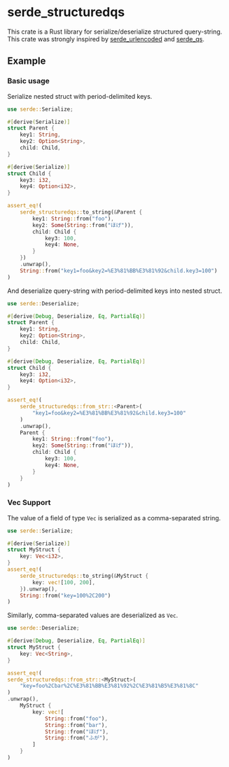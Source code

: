 # serde_structuredqs

This crate is a Rust library for serialize/deserialize structured query-string. This crate was strongly inspired by [serde_urlencoded]() and [serde_qs]().

## Example

### Basic usage

Serialize nested struct with period-delimited keys.

```rust
use serde::Serialize;

#[derive(Serialize)]
struct Parent {
    key1: String,
    key2: Option<String>,
    child: Child,
}

#[derive(Serialize)]
struct Child {
    key3: i32,
    key4: Option<i32>,
}

assert_eq!(
    serde_structuredqs::to_string(&Parent {
        key1: String::from("foo"),
        key2: Some(String::from("ほげ")),
        child: Child {
            key3: 100,
            key4: None,
        }
    })
    .unwrap(),
    String::from("key1=foo&key2=%E3%81%BB%E3%81%92&child.key3=100")
)
```

And deserialize query-string with period-delimited keys into nested struct.
```rust
use serde::Deserialize;

#[derive(Debug, Deserialize, Eq, PartialEq)]
struct Parent {
    key1: String,
    key2: Option<String>,
    child: Child,
}

#[derive(Debug, Deserialize, Eq, PartialEq)]
struct Child {
    key3: i32,
    key4: Option<i32>,
}

assert_eq!(
    serde_structuredqs::from_str::<Parent>(
        "key1=foo&key2=%E3%81%BB%E3%81%92&child.key3=100"
    )
    .unwrap(),
    Parent {
        key1: String::from("foo"),
        key2: Some(String::from("ほげ")),
        child: Child {
            key3: 100,
            key4: None,
        }
    }
)
```

### Vec Support

The value of a field of type `Vec` is serialized as a comma-separated string.

```rust
use serde::Serialize;

#[derive(Serialize)]
struct MyStruct {
    key: Vec<i32>,
}
assert_eq!(
    serde_structuredqs::to_string(&MyStruct {
        key: vec![100, 200],
    }).unwrap(),
    String::from("key=100%2C200")
)
```

Similarly, comma-separated values are deserialized as `Vec`.

```rust
use serde::Deserialize;

#[derive(Debug, Deserialize, Eq, PartialEq)]
struct MyStruct {
    key: Vec<String>,
}

assert_eq!(
serde_structuredqs::from_str::<MyStruct>(
    "key=foo%2Cbar%2C%E3%81%BB%E3%81%92%2C%E3%81%B5%E3%81%8C"
)
.unwrap(),
    MyStruct {
        key: vec![
            String::from("foo"),
            String::from("bar"),
            String::from("ほげ"),
            String::from("ふが"),
        ]
    }
)
```